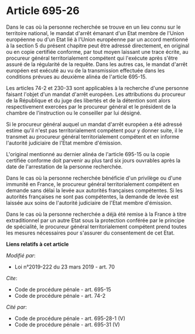 # Article 695-26

Dans le cas où la personne recherchée se trouve en un lieu connu sur le territoire national, le mandat d'arrêt émanant d'un
Etat membre de l'Union européenne ou d'un Etat lié à l'Union européenne par un accord mentionné à la section 5 du présent
chapitre peut être adressé directement, en original ou en copie certifiée conforme, par tout moyen laissant une trace écrite,
au procureur général territorialement compétent qui l'exécute après s'être assuré de la régularité de la requête. Dans les
autres cas, le mandat d'arrêt européen est exécuté au vu de la transmission effectuée dans les conditions prévues au deuxième
alinéa de l'article 695-15. 

Les articles 74-2 et 230-33 sont applicables à la recherche d'une personne faisant l'objet d'un mandat d'arrêt européen. Les
attributions du procureur de la République et du juge des libertés et de la détention sont alors respectivement exercées par
le procureur général et le président de la chambre de l'instruction ou le conseiller par lui désigné.

Si le procureur général auquel un mandat d'arrêt européen a été adressé estime qu'il n'est pas territorialement compétent
pour y donner suite, il le transmet au procureur général territorialement compétent et en informe l'autorité judiciaire de
l'Etat membre d'émission.

L'original mentionné au dernier alinéa de l'article 695-15 ou la copie certifiée conforme doit parvenir au plus tard six
jours ouvrables après la date de l'arrestation de la personne recherchée.

Dans le cas où la personne recherchée bénéficie d'un privilège ou d'une immunité en France, le procureur général
territorialement compétent en demande sans délai la levée aux autorités françaises compétentes. Si les autorités françaises
ne sont pas compétentes, la demande de levée est laissée aux soins de l'autorité judiciaire de l'Etat membre d'émission.

Dans le cas où la personne recherchée a déjà été remise à la France à titre extraditionnel par un autre Etat sous la
protection conférée par le principe de spécialité, le procureur général territorialement compétent prend toutes les mesures
nécessaires pour s'assurer du consentement de cet Etat.

**Liens relatifs à cet article**

_Modifié par_:

  - Loi n°2019-222 du 23 mars 2019 - art. 70

_Cite_:

  - Code de procédure pénale - art. 695-15
  - Code de procédure pénale - art. 74-2

_Cité par_:

  - Code de procédure pénale - art. 695-28-1 (V)
  - Code de procédure pénale - art. 695-31 (V)
